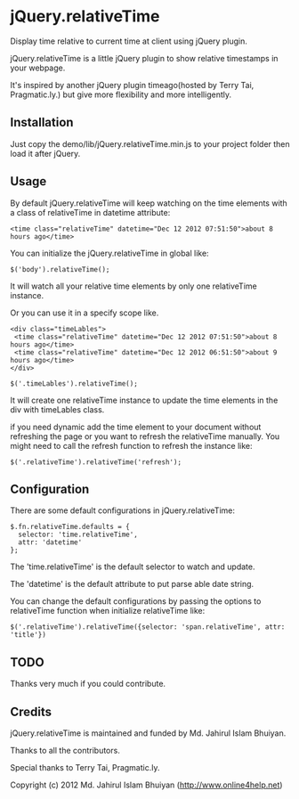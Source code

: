 jQuery.relativeTime
===================

Display time relative to current time at client using jQuery plugin.

jQuery.relativeTime is a little jQuery plugin to show relative timestamps in your webpage.

It's inspired by another jQuery plugin timeago(hosted by Terry Tai, Pragmatic.ly.) but give more flexibility and more intelligently.

Installation
------------

Just copy the demo/lib/jQuery.relativeTime.min.js to your project folder then load it after jQuery.


Usage
------------

By default jQuery.relativeTime will keep watching on the time elements with a class of relativeTime in datetime attribute:

    <time class="relativeTime" datetime="Dec 12 2012 07:51:50">about 8 hours ago</time>
    
You can initialize the jQuery.relativeTime in global like:

    $('body').relativeTime();
    
It will watch all your relative time elements by only one relativeTime instance.

Or you can use it in a specify scope like.
   
    <div class="timeLables">
     <time class="relativeTime" datetime="Dec 12 2012 07:51:50">about 8 hours ago</time>
     <time class="relativeTime" datetime="Dec 12 2012 06:51:50">about 9 hours ago</time>
    </div>
    
    $('.timeLables').relativeTime();
 
It will create one relativeTime instance to update the time elements in the div with timeLables class.

if you need dynamic add the time element to your document without refreshing the page or you want to refresh the relativeTime manually. You might need to call the refresh function to refresh the instance like:

    $('.relativeTime').relativeTime('refresh');

    
Configuration
--------------

There are some default configurations in jQuery.relativeTime:

    $.fn.relativeTime.defaults = {
      selector: 'time.relativeTime',
      attr: 'datetime'
    };
    
The 'time.relativeTime' is the default selector to watch and update.

The 'datetime' is the default attribute to put parse able date string.

You can change the default configurations by passing the options to
relativeTime function when initialize relativeTime like:

    $('.relativeTime').relativeTime({selector: 'span.relativeTime', attr: 'title'})


TODO
-----

Thanks very much if you could contribute.


Credits
-------

jQuery.relativeTime is maintained and funded by Md. Jahirul Islam Bhuiyan.

Thanks to all the contributors.

Special thanks to Terry Tai, Pragmatic.ly.

Copyright (c) 2012 Md. Jahirul Islam Bhuiyan (http://www.online4help.net)
